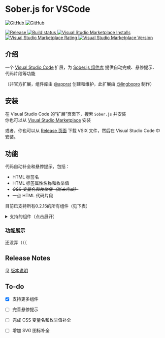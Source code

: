 <h1>Sober.js for VSCode</h1>
<p>
  <a href="https://github.com/lingbopro/soberjs-vscode" target="_blank">
    <img src="https://img.shields.io/badge/GitHub-black?style=for-the-badge&logo=github" alt="GitHub"/>
  </a>
  <a href="https://marketplace.visualstudio.com/items?itemName=lingbopro.soberjs-vscode" target="_blank">
    <img src="https://img.shields.io/badge/Visual%20Studio%20Marketplace-blue?style=for-the-badge&logo=visualstudiocode" alt="GitHub"/>
  </a>
</p>
<p>
  <a href="https://github.com/lingbopro/soberjs-vscode/releases" target="_blank">
    <img src="https://img.shields.io/github/v/release/lingbopro/soberjs-vscode.svg?style=for-the-badge" alt="Release"/>
  </a>
  <a href="https://github.com/lingbopro/soberjs-vscode/actions?query=workflow:CI" target="_blank">
    <img src="https://img.shields.io/github/actions/workflow/status/lingbopro/soberjs-vscode/CI.yaml?style=for-the-badge" alt="Build status"/>
  </a>
  <a href="https://marketplace.visualstudio.com/items?itemName=lingbopro.soberjs-vscode" target="_blank">
    <img src="https://img.shields.io/visual-studio-marketplace/i/lingbopro.soberjs-vscode?style=for-the-badge&logo=visualstudiocode&label=Installs" alt="Visual Studio Marketplace Installs" />
    <img src="https://img.shields.io/visual-studio-marketplace/r/lingbopro.soberjs-vscode?style=for-the-badge&logo=visualstudiocode&label=Rating" alt="Visual Studio Marketplace Rating" />
    <img src="https://img.shields.io/visual-studio-marketplace/v/lingbopro.soberjs-vscode?style=for-the-badge&logo=visualstudiocode&label=Version" alt="Visual Studio Marketplace Version" />
  </a>
</p>

## 介绍

一个 [Visual Studio Code](https://code.visualstudio.com) 扩展，为 [Sober.js 组件库](https://soberjs.com) 提供自动完成、悬停提示、代码片段等功能  

（非官方扩展，组件库由 [@apprat](https://gituhb.com/apprat) 创建和维护，此扩展由 [@lingbopro](https://github.com/lingbopro) 制作）  

## 安装

在 Visual Studio Code 的“扩展”页面下，搜索 `Sober.js` 并安装  
你也可以从 [Visual Studio Marketplace](https://marketplace.visualstudio.com/items?itemName=lingbopro.soberjs-vscode) 安装  

或者，你也可以从 [Release 页面](https://github.com/lingbopro/soberjs-vscode/releases) 下载 VSIX 文件，然后在 Visual Studio Code 中安装。  


## 功能

代码自动补全和悬停提示，包括：  

- HTML 标签名
- HTML 标签属性名称和枚举值
- _~~CSS 变量名和枚举值（尚未完成）~~_
- 一点 HTML 代码片段

目前已支持所有0.2.15的所有组件（见下表）  

<details>
  <summary>支持的组件（点击展开）</summary>

- [x] 基础组件
  - [x] 按钮 Button
  - [x] 图标 Icon
  - [x] 图标按钮 Icon Button
  - [x] 浮动操作按钮 FAB
  - [x] 分组按钮 Segmented
  - [x] 波纹 Ripple
  - [x] 复选框 Checkbox
  - [x] 单选按钮 Radio Button
  - [x] 滑块 Slider
  - [x] 线性进度 Linear Progress
  - [x] 圆形进度 Circular Progress
  - [x] 开关 Switch
  - [x] 文本框 Text Field
  - [x] 评分 Rate
  - [x] 选择框 Picker
  - [x] 分割线 Divider
- [x] 容器
  - [x] 页面 Page
  - [x] 抽屉 Drawer
  - [x] 滚动 Scroll View
  - [x] 卡片 Card
  - [x] 搜索栏 Search
  - [x] 轮播图 Carousel
- [x] 导航
  - [x] 选项卡 Tab
  - [x] 导航栏 Navigation
  - [x] 应用栏 Appbar
- [x] 部件
  - [x] 对话框 Dialog
  - [x] 弹出框 Popup
  - [x] 弹出式菜单 Popup Menu
  - [x] 提示框 Snackbar
  - [x] 工具提示 Tooltip
  - [x] 徽章 Badge
  - [x] 纸片 Chip
- [x] 数据
  - [x] 表格 Table

</details>

### 功能展示

还没弄（（（  

## Release Notes

见 [版本说明](./CHANGELOG.md)  

## To-do

- [x] 支持更多组件
- [ ] 完善悬停提示
- [ ] 完成 CSS 变量名和枚举值补全
- [ ] 增加 SVG 图标补全

